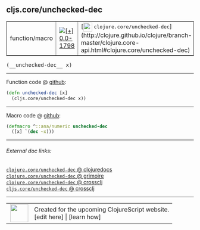 ## cljs.core/unchecked-dec



 <table border="1">
<tr>
<td>function/macro</td>
<td><a href="https://github.com/cljsinfo/cljs-api-docs/tree/0.0-1798"><img valign="middle" alt="[+] 0.0-1798" title="Added in 0.0-1798" src="https://img.shields.io/badge/+-0.0--1798-lightgrey.svg"></a> </td>
<td>
[<img height="24px" valign="middle" src="http://i.imgur.com/1GjPKvB.png"> <samp>clojure.core/unchecked-dec</samp>](http://clojure.github.io/clojure/branch-master/clojure.core-api.html#clojure.core/unchecked-dec)
</td>
</tr>
</table>


 <samp>
(__unchecked-dec__ x)<br>
</samp>

---







Function code @ [github](https://github.com/clojure/clojurescript/blob/r2199/src/cljs/cljs/core.cljs#L1589-L1590):

```clj
(defn unchecked-dec [x]
  (cljs.core/unchecked-dec x))
```

<!--
Repo - tag - source tree - lines:

 <pre>
clojurescript @ r2199
└── src
    └── cljs
        └── cljs
            └── <ins>[core.cljs:1589-1590](https://github.com/clojure/clojurescript/blob/r2199/src/cljs/cljs/core.cljs#L1589-L1590)</ins>
</pre>

-->

---

Macro code @ [github](https://github.com/clojure/clojurescript/blob/r2199/src/clj/cljs/core.clj#L367-L368):

```clj
(defmacro ^::ana/numeric unchecked-dec
  ([x] `(dec ~x)))
```

<!--
Repo - tag - source tree - lines:

 <pre>
clojurescript @ r2199
└── src
    └── clj
        └── cljs
            └── <ins>[core.clj:367-368](https://github.com/clojure/clojurescript/blob/r2199/src/clj/cljs/core.clj#L367-L368)</ins>
</pre>
-->

---


###### External doc links:

[`clojure.core/unchecked-dec` @ clojuredocs](http://clojuredocs.org/clojure.core/unchecked-dec)<br>
[`clojure.core/unchecked-dec` @ grimoire](http://conj.io/store/v1/org.clojure/clojure/1.7.0-beta3/clj/clojure.core/unchecked-dec/)<br>
[`clojure.core/unchecked-dec` @ crossclj](http://crossclj.info/fun/clojure.core/unchecked-dec.html)<br>
[`cljs.core/unchecked-dec` @ crossclj](http://crossclj.info/fun/cljs.core.cljs/unchecked-dec.html)<br>

---

 <table>
<tr><td>
<img valign="middle" align="right" width="48px" src="http://i.imgur.com/Hi20huC.png">
</td><td>
Created for the upcoming ClojureScript website.<br>
[edit here] | [learn how]
</td></tr></table>

[edit here]:https://github.com/cljsinfo/cljs-api-docs/blob/master/cljsdoc/cljs.core/unchecked-dec.cljsdoc
[learn how]:https://github.com/cljsinfo/cljs-api-docs/wiki/cljsdoc-files

<!--

This information was too distracting to show to readers, but I'll leave it
commented here since it is helpful to:

- pretty-print the data used to generate this document
- and show how to retrieve that data



The API data for this symbol:

```clj
{:ns "cljs.core",
 :name "unchecked-dec",
 :signature ["[x]"],
 :history [["+" "0.0-1798"]],
 :type "function/macro",
 :full-name-encode "cljs.core/unchecked-dec",
 :source {:code "(defn unchecked-dec [x]\n  (cljs.core/unchecked-dec x))",
          :title "Function code",
          :repo "clojurescript",
          :tag "r2199",
          :filename "src/cljs/cljs/core.cljs",
          :lines [1589 1590]},
 :extra-sources [{:code "(defmacro ^::ana/numeric unchecked-dec\n  ([x] `(dec ~x)))",
                  :title "Macro code",
                  :repo "clojurescript",
                  :tag "r2199",
                  :filename "src/clj/cljs/core.clj",
                  :lines [367 368]}],
 :full-name "cljs.core/unchecked-dec",
 :clj-symbol "clojure.core/unchecked-dec"}

```

Retrieve the API data for this symbol:

```clj
;; from Clojure REPL
(require '[clojure.edn :as edn])
(-> (slurp "https://raw.githubusercontent.com/cljsinfo/cljs-api-docs/catalog/cljs-api.edn")
    (edn/read-string)
    (get-in [:symbols "cljs.core/unchecked-dec"]))
```

-->
